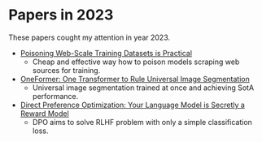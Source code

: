 # Papers in 2023

These papers cought my attention in year 2023.

* [Poisoning Web-Scale Training Datasets is Practical](https://arxiv.org/abs/2302.10149)
  * Cheap and effective way how to poison models scraping web sources for training.
* [OneFormer: One Transformer to Rule Universal Image Segmentation](https://arxiv.org/abs/2211.06220v2)
  * Universal image segmentation trained at once and achieving SotA performance. 
* [Direct Preference Optimization: Your Language Model is Secretly a Reward Model](https://arxiv.org/abs/2305.18290v2)
  * DPO aims to solve RLHF problem with only a simple classification loss.
